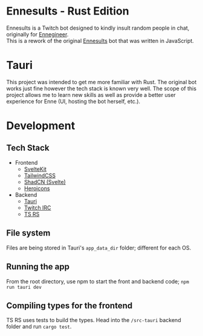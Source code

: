 # Ennesults - Rust Edition
Ennesults is a Twitch bot designed to kindly insult random people in chat, originally for [Ennegineer](https://www.twitch.tv/ennegineer/).  
This is a rework of the original [Ennesults](https://github.com/ChristianPayne/Ennesults) bot that was written in JavaScript.

# Tauri
This project was intended to get me more familiar with Rust. The original bot works just fine however the tech stack is known very well. The scope of this project allows me to learn new skills as well as provide a better user experience for Enne (UI, hosting the bot herself, etc.).

# Development
## Tech Stack
- Frontend
  - [SvelteKit](https://kit.svelte.dev/)
  - [TailwindCSS](https://tailwindcss.com/)
  - [ShadCN (Svelte)](https://www.shadcn-svelte.com/)
  - [Heroicons](https://heroicons.com/)
- Backend
  - [Tauri](https://v2.tauri.app/)
  - [Twitch IRC](https://docs.rs/twitch-irc/latest/twitch_irc/#)
  - [TS RS](https://docs.rs/ts-rs/latest/ts_rs/)

## File system
Files are being stored in Tauri's `app_data_dir` folder; different for each OS.

## Running the app
From the root directory, use npm to start the front and backend code; `npm run tauri dev`

## Compiling types for the frontend
TS RS uses tests to build the types. Head into the `/src-tauri` backend folder and run `cargo test`.